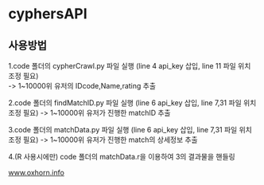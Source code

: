 # cyphersAPI

## 사용방법

1.code 폴더의 cypherCrawl.py 파일 실행 (line 4 api_key 삽입, line 11 파일 위치 조정 필요)  
  -> 1~10000위 유저의 IDcode,Name,rating 추출

2.code 폴더의 findMatchID.py 파일 실행 (line 6 api_key 삽입, line 7,31 파일 위치 조정 필요) 
  -> 1~10000위 유저가 진행한 matchID 추출

3.code 폴더의 matchData.py 파일 실행 (line 6 api_key 삽입, line 7,31 파일 위치 조정 필요) 
  -> 1~10000위 유저가 진행한 match의 상세정보 추출

4.(R 사용시에만) code 폴더의 matchData.r을 이용하여 3의 결과물을 핸들링



www.oxhorn.info
